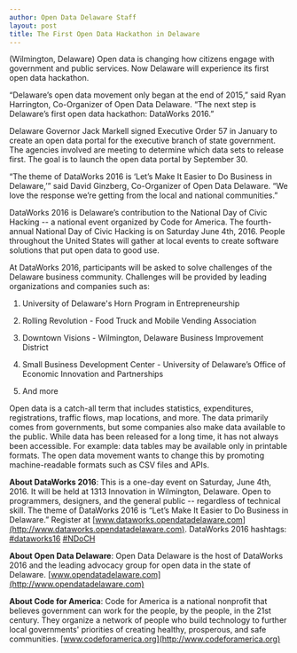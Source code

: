 ```yaml
---
author: Open Data Delaware Staff
layout: post
title: The First Open Data Hackathon in Delaware
---
```


(Wilmington, Delaware)  Open data is changing how citizens engage with government and public services.  Now Delaware will experience its first open data hackathon.  

“Delaware’s open data movement only began at the end of 2015,” said Ryan Harrington, Co-Organizer of Open Data Delaware.  “The next step is Delaware’s first open data hackathon: DataWorks 2016.”

Delaware Governor Jack Markell signed Executive Order 57 in January to create an open data portal for the executive branch of state government.  The agencies involved are meeting to determine which data sets to release first. The goal is to launch the open data portal by September 30.

“The theme of DataWorks 2016 is ‘Let’s Make It Easier to Do Business in Delaware,’” said David Ginzberg, Co-Organizer of Open Data Delaware.  “We love the response we’re getting from the local and national communities.”

DataWorks 2016 is Delaware’s contribution to the National Day of Civic Hacking -- a national event organized by Code for America.  The fourth-annual National Day of Civic Hacking is on Saturday June 4th, 2016.  People throughout the United States will gather at local events to create software solutions that put open data to good use.

At DataWorks 2016, participants will be asked to solve challenges of the Delaware business community.  Challenges will be provided by leading organizations and companies such as:

1.  University of Delaware's Horn Program in Entrepreneurship

2.  Rolling Revolution - Food Truck and Mobile Vending Association 

3.  Downtown Visions - Wilmington, Delaware Business Improvement District

4.  Small Business Development Center - University of Delaware’s Office of Economic Innovation and Partnerships

5.  And more

Open data is a catch-all term that includes statistics, expenditures, registrations, traffic flows, map locations, and more.  The data primarily comes from governments, but some companies also make data available to the public.  While data has been released for a long time, it has not always been accessible.  For example: data tables may be available only in printable formats. The open data movement wants to change this by promoting machine-readable formats such as CSV files and APIs.

**About DataWorks 2016**:  This is a one-day event on Saturday, June 4th, 2016. It will be held at 1313 Innovation in Wilmington, Delaware.  Open to programmers, designers, and the general public -- regardless of technical skill.  The theme of DataWorks 2016 is “Let’s Make It Easier to Do Business in Delaware.”  Register at [www.dataworks.opendatadelaware.com](http://www.dataworks.opendatadelaware.com).  DataWorks 2016 hashtags: [#dataworks16](https://twitter.com/search?f=tweets&vertical=default&q=%23dataworks16) [#NDoCH](https://twitter.com/search?f=tweets&vertical=default&q=%23NDoCH)

**About Open Data Delaware**:  Open Data Delaware is the host of DataWorks 2016 and the leading advocacy group for open data in the state of Delaware.  [www.opendatadelaware.com](http://www.opendatadelaware.com)

**About Code for America**:  Code for America is a national nonprofit that believes government can work for the people, by the people, in the 21st century.  They organize a network of people who build technology to further local governments' priorities of creating healthy, prosperous, and safe communities.  [www.codeforamerica.org](http://www.codeforamerica.org)

